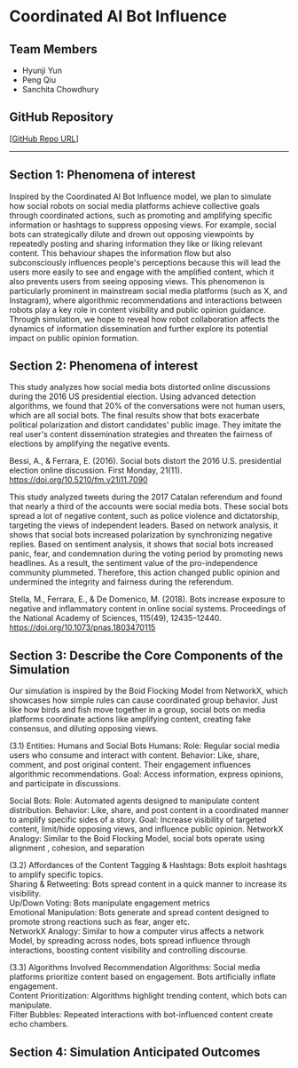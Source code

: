 # **Coordinated AI Bot Influence**

## **Team Members**
- Hyunji Yun
- Peng Qiu
- Sanchita Chowdhury

## **GitHub Repository**
[[GitHub Repo URL](https://github.com/4461-Project/Group7.git)]

---

## **Section 1: Phenomena of interest**
Inspired by the Coordinated AI Bot Influence model, we plan to simulate how social robots on social media platforms achieve collective goals through coordinated actions, such as promoting and amplifying specific information or hashtags to suppress opposing views. For example, social bots can strategically dilute and drown out opposing viewpoints by repeatedly posting and sharing information they like or liking relevant content. This behaviour shapes the information flow but also subconsciously influences people's perceptions because this will lead the users more easily to see and engage with the amplified content, which it also prevents users from seeing opposing views. This phenomenon is particularly prominent in mainstream social media platforms (such as X, and Instagram), where algorithmic recommendations and interactions between robots play a key role in content visibility and public opinion guidance. Through simulation, we hope to reveal how robot collaboration affects the dynamics of information dissemination and further explore its potential impact on public opinion formation.

## **Section 2: Phenomena of interest**
This study analyzes how social media bots distorted online discussions during the 2016 US presidential election. Using advanced detection algorithms, we found that 20% of the conversations were not human users, which are all social bots. The final results show that bots exacerbate political polarization and distort candidates' public image. They imitate the real user's content dissemination strategies and threaten the fairness of elections by amplifying the negative events.

Bessi, A., & Ferrara, E. (2016). Social bots distort the 2016 U.S. presidential election online discussion. First Monday, 21(11). https://doi.org/10.5210/fm.v21i11.7090

This study analyzed tweets during the 2017 Catalan referendum and found that nearly a third of the accounts were social media bots. These social bots spread a lot of negative content, such as police violence and dictatorship, targeting the views of independent leaders. Based on network analysis, it shows that social bots increased polarization by synchronizing negative replies. Based on sentiment analysis, it shows that social bots increased panic, fear, and condemnation during the voting period by promoting news headlines. As a result, the sentiment value of the pro-independence community plummeted. Therefore, this action changed public opinion and undermined the integrity and fairness during the referendum.

Stella, M., Ferrara, E., & De Domenico, M. (2018). Bots increase exposure to negative and inflammatory content in online social systems. Proceedings of the National Academy of Sciences, 115(49), 12435–12440. https://doi.org/10.1073/pnas.1803470115
## **Section 3: Describe the Core Components of the Simulation**

Our simulation is inspired by the Boid Flocking Model from NetworkX, which showcases how simple rules can cause coordinated group behavior. Just like how birds and fish move together in a group, social bots on media platforms coordinate actions like amplifying content, creating fake consensus, and diluting opposing views.

(3.1) Entities: Humans and Social Bots
Humans:
Role: Regular social media users who consume and interact with content.
Behavior: Like, share, comment, and post original content. Their engagement influences algorithmic recommendations.
Goal: Access information, express opinions, and participate in discussions.

Social Bots:
Role: Automated agents designed to manipulate content distribution.
Behavior: Like, share, and post content in a coordinated manner to amplify specific sides of a story.
Goal: Increase visibility of targeted content, limit/hide opposing views, and influence public opinion.
NetworkX Analogy: Similar to the Boid Flocking Model, social bots operate using alignment , cohesion, and separation

(3.2) Affordances of the Content
Tagging & Hashtags: Bots exploit hashtags to amplify specific topics. <br>
Sharing & Retweeting: Bots spread content in a quick manner to increase its visibility.<br>
Up/Down Voting: Bots manipulate engagement metrics <br>
Emotional Manipulation: Bots generate and spread content designed to promote strong reactions such as fear, anger etc. <br>
NetworkX Analogy: Similar to how a computer virus affects a network Model, by spreading across nodes, bots spread influence through interactions, boosting content visibility and controlling discourse. <br>

(3.3) Algorithms Involved
Recommendation Algorithms: Social media platforms prioritize content based on engagement. Bots artificially inflate engagement.<br>
Content Prioritization: Algorithms highlight trending content, which bots can manipulate.<br>
Filter Bubbles: Repeated interactions with bot-influenced content create echo chambers.<br>




## **Section 4: Simulation Anticipated Outcomes**
